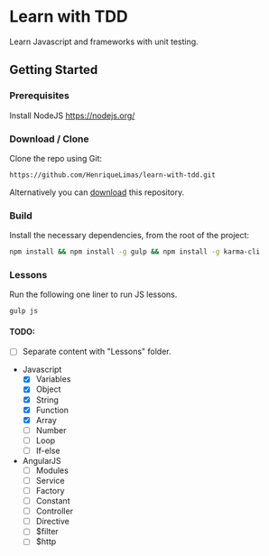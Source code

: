# Learn with TDD
Learn Javascript and frameworks with unit testing.

## Getting Started

### Prerequisites
Install NodeJS https://nodejs.org/

### Download / Clone

Clone the repo using Git:

```bash
https://github.com/HenriqueLimas/learn-with-tdd.git
```

Alternatively you can [download](https://github.com/HenriqueLimas/learn-with-tdd/archive/master.zip)
this repository.

### Build

Install the necessary dependencies, from the root of the project:
```bash
npm install && npm install -g gulp && npm install -g karma-cli
```

### Lessons

Run the following one liner to run JS lessons.
```bash
gulp js
```

#### TODO:
- [ ] Separate content with "Lessons" folder.
- Javascript
   - [x] Variables
   - [x] Object
   - [x] String
   - [x] Function
   - [x] Array
   - [ ] Number
   - [ ] Loop
   - [ ] If-else

- AngularJS
  - [ ] Modules
  - [ ] Service
  - [ ] Factory
  - [ ] Constant
  - [ ] Controller
  - [ ] Directive
  - [ ] $filter
  - [ ] $http 
